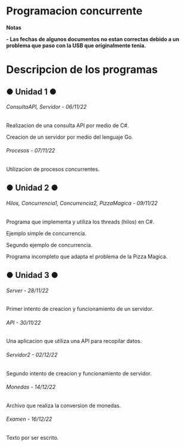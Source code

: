 # Programacion concurrente

<!----Notas---->
**Notas**

**- Las fechas de algunos documentos no estan correctas debido a un problema que paso con la USB que originalmente tenia.**
<!----Separador de las notas---->

<!----Directorio con descripcion de los programas---->
# Descripcion de los programas
## ● Unidad 1 ●
###### ConsultaAPI, Servidor - 06/11/22
Realizacion de una consulta API por medio de C#.

<!----Separador---->

Creacion de un servidor por medio del lenguaje Go.

<!----Separador---->

###### Procesos - 07/11/22
Utilizacion de procesos concurrentes.

<!----Separador---->

## ● Unidad 2 ●
###### Hilos, Concurrencia1, Concurrencia2, PizzaMagica - 09/11/22
Programa que implementa y utiliza los threads (hilos) en C#.

<!----Separador---->

Ejemplo simple de concurrencia.

<!----Separador---->

Segundo ejemplo de concurrencia.

<!----Separador---->

Programa incompleto que adapta el problema de la Pizza Magica.

<!----Separador---->

## ● Unidad 3 ●
###### Server - 28/11/22
Primer intento de creacion y funcionamiento de un servidor.

<!----Separador---->

###### API - 30/11/22
Una aplicacion que utiliza una API para recopilar datos.

<!----Separador---->

###### Servidor2 - 02/12/22
Segundo intento de creacion y funcionamiento de servidor.

<!----Separador---->

###### Monedas - 14/12/22
Archivo que realiza la conversion de monedas.

<!----Separador---->

###### Examen - 16/12/22
Texto por ser escrito.

<!----Separador del directorio con descripcion de los programas---->